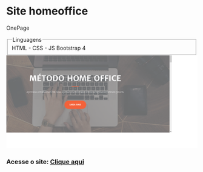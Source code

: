 <h1>Site homeoffice</h1>

<p>OnePage</p>

<fieldset>
<legend>Linguagens</legend>
HTML - CSS - JS
Bootstrap 4
</fieldset>

<img style="margin 15px" src="imf.png">
<br>
<h3>Acesse o site: <a alt="metodo home office" href="http://metodohomeoffice.atwebpages.com/">Clique aqui</a></h3>
